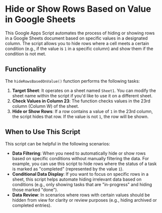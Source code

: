 # Hide or Show Rows Based on Value in Google Sheets

This Google Apps Script automates the process of hiding or showing rows in a Google Sheets document based on specific values in a designated column. The script allows you to hide rows where a cell meets a certain condition (e.g., if the value is `1` in a specific column) and show them if the condition is not met.

## Functionality

The `hideRowsBasedOnValue()` function performs the following tasks:

1. **Target Sheet**: It operates on a sheet named `Sheet1`. You can modify the sheet name within the script if you'd like to use it on a different sheet.
2. **Check Values in Column 23**: The function checks values in the 23rd column (Column W) of the sheet.
3. **Hide or Show Rows**: If a row contains a value of `1` in the 23rd column, the script hides that row. If the value is not `1`, the row will be shown.

## When to Use This Script

This script can be helpful in the following scenarios:

- **Data Filtering**: When you need to automatically hide or show rows based on specific conditions without manually filtering the data. For example, you can use this script to hide rows where the status of a task is marked as "completed" (represented by the value `1`).
- **Conditional Data Display**: If you want to focus on specific rows in a sheet, this script helps automate hiding irrelevant data based on conditions (e.g., only showing tasks that are "in-progress" and hiding those marked "done").
- **Data Review**: In scenarios where rows with certain values should be hidden from view for clarity or review purposes (e.g., hiding archived or completed entries).
